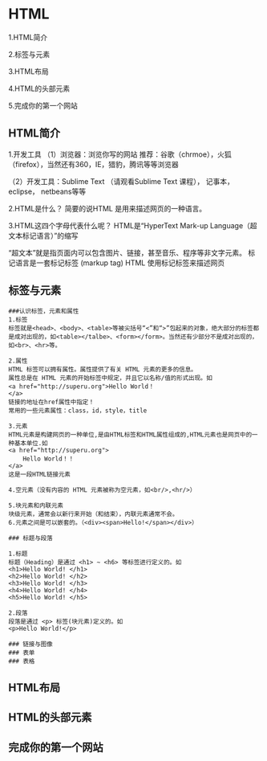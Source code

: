 # HTML

1.HTML简介

2.标签与元素

3.HTML布局

4.HTML的头部元素

5.完成你的第一个网站


## HTML简介
1.开发工具
（1）浏览器：浏览你写的网站
          推荐：谷歌（chrmoe），火狐（firefox），当然还有360，IE，猎豹，腾讯等等浏览器

 （2）开发工具：Sublime Text （请观看Sublime Text 课程），                 记事本，eclipse， netbeans等等

2.HTML是什么？
简要的说HTML 是用来描述网页的一种语言。

3.HTML这四个字母代表什么呢？
HTML是“HyperText Mark-up Language（超文本标记语言）”的缩写

“超文本”就是指页面内可以包含图片、链接，甚至音乐、程序等非文字元素。
标记语言是一套标记标签 (markup tag)
HTML 使用标记标签来描述网页

## 标签与元素

    ###认识标签，元素和属性
    1.标签
    标签就是<head>、<body>、<table>等被尖括号“<”和“>”包起来的对象，绝大部分的标签都是成对出现的，如<table></talbe>、<form></form>。当然还有少部分不是成对出现的，如<br>、<hr>等。
    
    2.属性
    HTML 标签可以拥有属性。属性提供了有关 HTML 元素的更多的信息。
    属性总是在 HTML 元素的开始标签中规定，并且它以名称/值的形式出现。如
    <a href="http://superu.org">Hello World！
    </a>
    链接的地址在href属性中指定！
    常用的一些元素属性：class，id，style，title

    3.元素
    HTML元素是构建网页的一种单位,是由HTML标签和HTML属性组成的,HTML元素也是网页中的一种基本单位.如
    <a href="http://superu.org">
        Hello World！！
    </a>
    这是一段HTML链接元素
    
    4.空元素（没有内容的 HTML 元素被称为空元素，如<br/>,<hr/>）
    
    5.块元素和内联元素
    块级元素，通常会以新行来开始（和结束），内联元素通常不会。
    6.元素之间是可以嵌套的。（<div><span>Hello!</span></div>）

    ### 标题与段落
    
    1.标题
    标题（Heading）是通过 <h1> ~ <h6> 等标签进行定义的。如
    <h1>Hello World! </h1>
    <h2>Hello World! </h2>
    <h3>Hello World! </h3>
    <h4>Hello World! </h4>
    <h5>Hello World! </h5>
    
    2.段落
    段落是通过 <p> 标签(块元素)定义的。如
    <p>Hello World!</p>
    
    ### 链接与图像
    ### 表单
    ### 表格

## HTML布局

## HTML的头部元素

## 完成你的第一个网站
